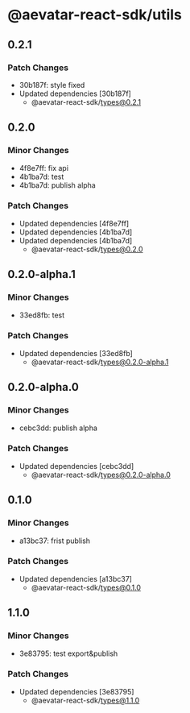 # @aevatar-react-sdk/utils

## 0.2.1

### Patch Changes

- 30b187f: style fixed
- Updated dependencies [30b187f]
  - @aevatar-react-sdk/types@0.2.1

## 0.2.0

### Minor Changes

- 4f8e7ff: fix api
- 4b1ba7d: test
- 4b1ba7d: publish alpha

### Patch Changes

- Updated dependencies [4f8e7ff]
- Updated dependencies [4b1ba7d]
- Updated dependencies [4b1ba7d]
  - @aevatar-react-sdk/types@0.2.0

## 0.2.0-alpha.1

### Minor Changes

- 33ed8fb: test

### Patch Changes

- Updated dependencies [33ed8fb]
  - @aevatar-react-sdk/types@0.2.0-alpha.1

## 0.2.0-alpha.0

### Minor Changes

- cebc3dd: publish alpha

### Patch Changes

- Updated dependencies [cebc3dd]
  - @aevatar-react-sdk/types@0.2.0-alpha.0

## 0.1.0

### Minor Changes

- a13bc37: frist publish

### Patch Changes

- Updated dependencies [a13bc37]
  - @aevatar-react-sdk/types@0.1.0

## 1.1.0

### Minor Changes

- 3e83795: test export&publish

### Patch Changes

- Updated dependencies [3e83795]
  - @aevatar-react-sdk/types@1.1.0
